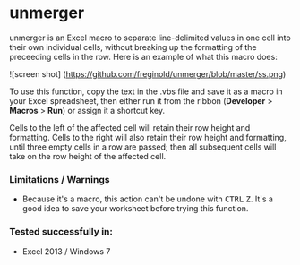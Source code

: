 # unmerger
unmerger is an Excel macro to separate line-delimited values in one cell into their own individual cells, without breaking up the formatting of the preceeding cells in the row.  Here is an example of what this macro does:

![screen shot]
(https://github.com/freginold/unmerger/blob/master/ss.png)

To use this function, copy the text in the .vbs file and save it as a macro in your Excel spreadsheet, then either run it from the ribbon (<b>Developer</b> > <b>Macros</b> > <b>Run</b>) or assign it a shortcut key.

Cells to the left of the affected cell will retain their row height and formatting.  Cells to the right will also retain their row height and formatting, until three empty cells in a row are passed; then all subsequent cells will take on the row height of the affected cell.

### Limitations / Warnings
- Because it's a macro, this action can't be undone with <kbd>CTRL</kbd> <kbd>Z</kbd>.  It's a good idea to save your worksheet before trying this function.

### Tested successfully in:
- Excel 2013 / Windows 7
